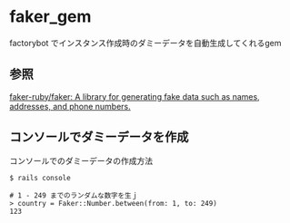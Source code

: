 # faker_gem

factorybot でインスタンス作成時のダミーデータを自動生成してくれるgem

## 参照

[faker\-ruby/faker: A library for generating fake data such as names, addresses, and phone numbers\.](https://github.com/faker-ruby/faker)

## コンソールでダミーデータを作成

コンソールでのダミーデータの作成方法

```Shell
$ rails console

# 1 - 249 までのランダムな数字を生ｊ
> country = Faker::Number.between(from: 1, to: 249)
123
```

